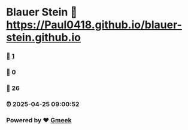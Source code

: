 # Blauer Stein :link: https://Paul0418.github.io/blauer-stein.github.io 
### :page_facing_up: [1](https://Paul0418.github.io/blauer-stein.github.io/tag.html) 
### :speech_balloon: 0 
### :hibiscus: 26 
### :alarm_clock: 2025-04-25 09:00:52 
### Powered by :heart: [Gmeek](https://github.com/Meekdai/Gmeek)
